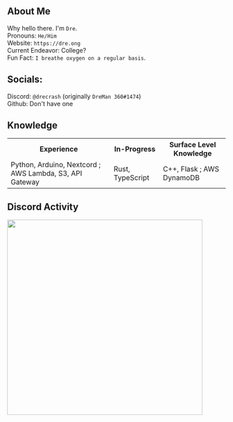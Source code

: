 ## About Me
Why hello there. I'm `Dre`. <br>
Pronouns: `He/Him` <br>
Website: `https://dre.ong` <br>
Current Endeavor: College? <br>
Fun Fact: `I breathe oxygen on a regular basis`. <br>

## Socials:
Discord: `@drecrash` (originally `DreMan 360#1474`) <br>
Github: Don't have one <br>

## Knowledge

<div class="center">
<table>
  <tr>
    <th>
      <b>Experience</b>
    </th>
    <th>
      <b>In-Progress</b>
    </th>
    <th>
      <b>Surface Level Knowledge</b>
    </th>
  <tr>
      <td> Python, Arduino, Nextcord ; AWS Lambda, S3, API Gateway </td>
      <td> Rust, TypeScript </td>
      <td> C++, Flask ; AWS DynamoDB </td>
  </tr>
</table>      

  
## Discord Activity
<img src="https://lanyard-profile-readme.vercel.app/api/579494409725411329?bg=#000cb8" width="450">



<!--
**DreMan360/DreMan360** is a ✨ _special_ ✨ repository because its `README.md` (this file) appears on your GitHub profile.

Here are some ideas to get you started:

- 🔭 I’m currently working on ...
- 🌱 I’m currently learning ...
- 👯 I’m looking to collaborate on ...
- 🤔 I’m looking for help with ...
- 💬 Ask me about ...
- 📫 How to reach me: ...
- 😄 Pronouns: ...
- ⚡ Fun fact: ...
-->
